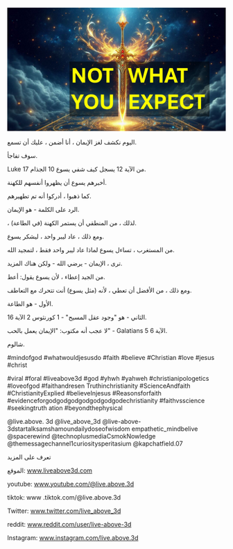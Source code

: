 ![Video cover image](../cover.jpg "cover photo")

اليوم نكشف لغز الإيمان ، أنا أضمن ، عليك أن تسمع.

سوف تفاجأ.

Luke 17 من الآية 12 يسجل كيف شفي يسوع 10 الجذام.

أخبرهم يسوع أن يظهروا أنفسهم للكهنة.

كما ذهبوا ، أدركوا أنه تم تطهيرهم.

الرد على الكلمة - هو الإيمان.

، لذلك ، من المنطقي أن يستمر الكهنة (في الطاعة).

ومع ذلك ، عاد ليبر واحد ، ليشكر يسوع.

من المستغرب ، تساءل يسوع لماذا عاد ليبر واحد فقط ، لتمجيد الله.

ترى ، الإيمان - يرضي الله - ولكن هناك المزيد.

من الجيد إعطاء ، لأن يسوع يقول: أعط.

ومع ذلك ، من الأفضل أن تعطي ، لأنه (مثل يسوع) أنت تتحرك مع التعاطف.

الأول - هو الطاعة.

الثاني - هو "وجود عقل المسيح" - 1 كورنثوس 2 الآية 16.

لا عجب أنه مكتوب: "الإيمان يعمل بالحب" - Galatians 5 الآية 6.

شالوم.

#mindofgod #whatwouldjesusdo #faith #believe #Christian #love #jesus #christ

#viral #foral #liveabove3d #god #yhwh #yahweh #christianipologetics #loveofgod #faithandresen Truthinchristianity #ScienceAndfaith #ChristianityExplied #believeInjesus #Reasonsforfaith #evidenceforgodgodgodgodgodgodgodechristianity #faithvsscience #seekingtruth ation #beyondthephysical

@live.above. 3d @live_above_3d @live-above-3dstartalksamshamoundailydoseofwisdom empathetic_mindbelive @spacerewind @technoplusmediaCsmokNowledge @themessagechannel1curiositysperitasium @kapchatfield.07

تعرف على المزيد

الموقع: www.liveabove3d.com

youtube: www.youtube.com/@live.above.3d

 tiktok: www .tiktok.com/@live.above.3d

Twitter: www.twitter.com/live_above_3d

reddit: www.reddit.com/user/live-above-3d

Instagram: www.instagram.com/live.above.3d